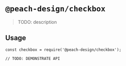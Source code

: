 # `@peach-design/checkbox`

> TODO: description

## Usage

```
const checkbox = require('@peach-design/checkbox');

// TODO: DEMONSTRATE API
```
